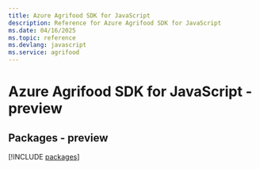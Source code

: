 ```yaml
---
title: Azure Agrifood SDK for JavaScript
description: Reference for Azure Agrifood SDK for JavaScript
ms.date: 04/16/2025
ms.topic: reference
ms.devlang: javascript
ms.service: agrifood
---
```

# Azure Agrifood SDK for JavaScript - preview
## Packages - preview
[!INCLUDE [packages](agrifood-index.md)]